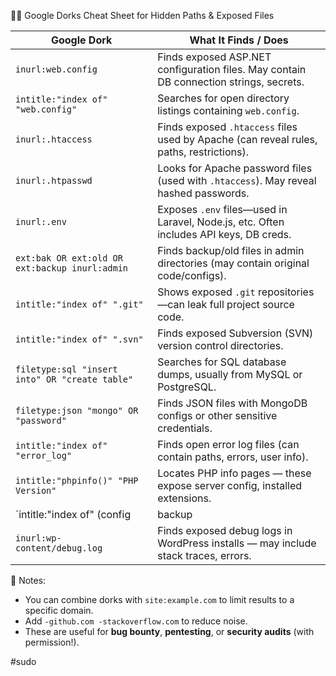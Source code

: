 🕵️‍♂️ Google Dorks Cheat Sheet for Hidden Paths & Exposed Files

| **Google Dork** | **What It Finds / Does** |
|------------------|--------------------------|
| `inurl:web.config` | Finds exposed ASP.NET configuration files. May contain DB connection strings, secrets. |
| `intitle:"index of" "web.config"` | Searches for open directory listings containing `web.config`. |
| `inurl:.htaccess` | Finds exposed `.htaccess` files used by Apache (can reveal rules, paths, restrictions). |
| `inurl:.htpasswd` | Looks for Apache password files (used with `.htaccess`). May reveal hashed passwords. |
| `inurl:.env` | Exposes `.env` files—used in Laravel, Node.js, etc. Often includes API keys, DB creds. |
| `ext:bak OR ext:old OR ext:backup inurl:admin` | Finds backup/old files in admin directories (may contain original code/configs). |
| `intitle:"index of" ".git"` | Shows exposed `.git` repositories—can leak full project source code. |
| `intitle:"index of" ".svn"` | Finds exposed Subversion (SVN) version control directories. |
| `filetype:sql "insert into" OR "create table"` | Searches for SQL database dumps, usually from MySQL or PostgreSQL. |
| `filetype:json "mongo" OR "password"` | Finds JSON files with MongoDB configs or other sensitive credentials. |
| `intitle:"index of" "error_log"` | Finds open error log files (can contain paths, errors, user info). |
| `intitle:"phpinfo()" "PHP Version"` | Locates PHP info pages — these expose server config, installed extensions. |
| `intitle:"index of" (config|backup|admin|database)` | Finds open directories with config/backup/admin/database files. |
| `inurl:wp-content/debug.log` | Finds exposed debug logs in WordPress installs — may include stack traces, errors. |


📌 Notes:
- You can combine dorks with `site:example.com` to limit results to a specific domain.
- Add `-github.com -stackoverflow.com` to reduce noise.
- These are useful for **bug bounty**, **pentesting**, or **security audits** (with permission!).

#sudo
